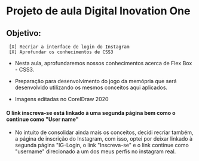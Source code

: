 

# Projeto de aula Digital Inovation One

   ## Objetivo:

     [X] Recriar a interface de login do Instagram
     [X] Aprofundar os conhecimentos de CSS3

 - Nesta aula, aprofundaremos nossos conhecimentos acerca de Flex Box - CSS3.
 - Preparação para desenvolvimento do jogo da memópria que será desenvolvido utilizando os mesmos conceitos aqui aplicados.


 - Imagens editadas no CorelDraw 2020
  #### O link inscreva-se está linkado à uma segunda página bem como o continue como "User name"
  - No intuito de consolidar ainda mais os conceitos, decidi recriar também, a página de inscrição do Instagram, com isso, 
  optei por deixar linkado à segunda página "IG-Login, o link "Inscreva-se" e o link continue como "username" direcionado a um dos meus perfis no instagram real.

   
